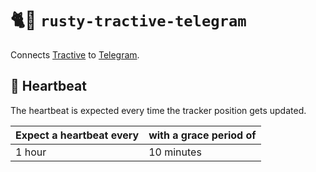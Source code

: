 # 🐈📲 `rusty-tractive-telegram`

Connects [Tractive](https://tractive.com) to [Telegram](https://core.telegram.org/bots/api).

## 💓 Heartbeat

The heartbeat is expected every time the tracker position gets updated.

| Expect a heartbeat every | with a grace period of |
|--------------------------|------------------------|
| 1 hour                   | 10 minutes             |
